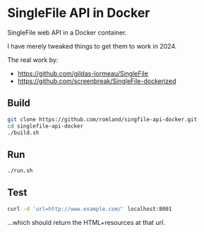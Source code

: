 # SingleFile API in Docker
SingleFile web API in a Docker container.

I have merely tweaked things to get them to work in 2024.

The real work by:
- https://github.com/gildas-lormeau/SingleFile
- https://github.com/screenbreak/SingleFile-dockerized

## Build
```bash
git clone https://github.com/romland/singfile-api-docker.git
cd singlefile-api-docker
./build.sh
```

## Run
```bash
./run.sh
```

## Test
```bash
curl -d 'url=http://www.example.com/' localhost:8001
```
...which should return the HTML+resources at that url.

